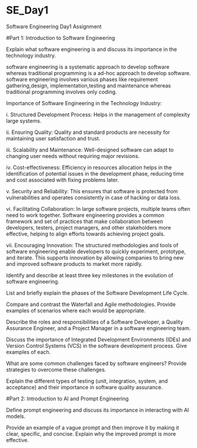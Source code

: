 # SE_Day1
Software Engineering Day1 Assignment

#Part 1: Introduction to Software Engineering

Explain what software engineering is and discuss its importance in the technology industry.

software engineering is a systematic approach to develop software whereas traditional programming is a ad-hoc approach to develop software. software engineering involves various phases like requirement gathering,design, implementation,testing and maintenance whereas traditional programming involves only coding.

Importance of Software Engineering in the Technology Industry:

i.	Structured Development Process: Helps in the management of complexity large systems.

ii.	Ensuring Quality: Quality and standard products are necessity for maintaining user satisfaction and trust.

iii.	Scalability and Maintenance: Well-designed software can adapt to changing user needs without requiring major revisions. 

iv.	Cost-effectiveness: Efficiency in resources allocation helps in the identification of potential issues in the development phase, reducing time and cost associated with fixing problems later.

v.	Security and Reliability: This ensures that software is protected from vulnerabilities and operates consistently in case of hacking or data loss.

vi.	Facilitating Collaboration: In large software projects, multiple teams often need to work together. Software engineering provides a common framework and set of practices that make collaboration between developers, testers, project managers, and other stakeholders more effective, helping to align efforts towards achieving project goals.

vii.	Encouraging Innovation: The structured methodologies and tools of software engineering enable developers to quickly experiment, prototype, and iterate. This supports innovation by allowing companies to bring new and improved software products to market more rapidly.

Identify and describe at least three key milestones in the evolution of software engineering.


List and briefly explain the phases of the Software Development Life Cycle.


Compare and contrast the Waterfall and Agile methodologies. Provide examples of scenarios where each would be appropriate.


Describe the roles and responsibilities of a Software Developer, a Quality Assurance Engineer, and a Project Manager in a software engineering team.


Discuss the importance of Integrated Development Environments (IDEs) and Version Control Systems (VCS) in the software development process. Give examples of each.


What are some common challenges faced by software engineers? Provide strategies to overcome these challenges.


Explain the different types of testing (unit, integration, system, and acceptance) and their importance in software quality assurance.


#Part 2: Introduction to AI and Prompt Engineering


Define prompt engineering and discuss its importance in interacting with AI models.


Provide an example of a vague prompt and then improve it by making it clear, specific, and concise. Explain why the improved prompt is more effective.
